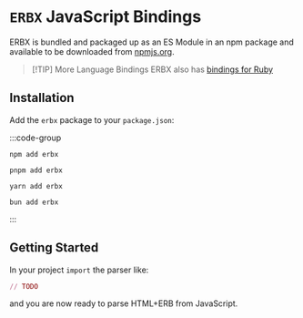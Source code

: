 # `ERBX` JavaScript Bindings

ERBX is bundled and packaged up as an ES Module in an npm package and available to be downloaded from [npmjs.org](https://www.npmjs.com).


> [!TIP] More Language Bindings
> ERBX also has [bindings for Ruby](/bindings/ruby/)

## Installation

Add the `erbx` package to your `package.json`:

:::code-group

```shell [npm]
npm add erbx
```

```shell [pnpm]
pnpm add erbx
```

```shell [yarn]
yarn add erbx
```

```shell [bun]
bun add erbx
```
:::


## Getting Started

In your project `import` the parser like:

```ruby
// TODO
```

and you are now ready to parse HTML+ERB from JavaScript.
